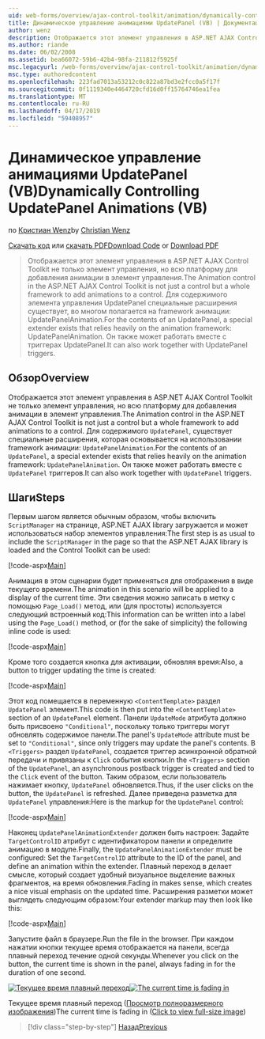 ```yaml
---
uid: web-forms/overview/ajax-control-toolkit/animation/dynamically-controlling-updatepanel-animations-vb
title: Динамическое управление анимациями UpdatePanel (VB) | Документация Майкрософт
author: wenz
description: Отображается этот элемент управления в ASP.NET AJAX Control Toolkit не только элемент управления, но всю платформу для добавления анимации в элемент управления. Для содержимого...
ms.author: riande
ms.date: 06/02/2008
ms.assetid: bea66072-59b6-42b4-98fa-211812f5925f
msc.legacyurl: /web-forms/overview/ajax-control-toolkit/animation/dynamically-controlling-updatepanel-animations-vb
msc.type: authoredcontent
ms.openlocfilehash: 223fad7013a53212c0c822a87bd3e2fcc0a5f17f
ms.sourcegitcommit: 0f1119340e4464720cfd16d0ff15764746ea1fea
ms.translationtype: MT
ms.contentlocale: ru-RU
ms.lasthandoff: 04/17/2019
ms.locfileid: "59408957"
---
```

# <a name="dynamically-controlling-updatepanel-animations-vb"></a><span data-ttu-id="7b3ba-104">Динамическое управление анимациями UpdatePanel (VB)</span><span class="sxs-lookup"><span data-stu-id="7b3ba-104">Dynamically Controlling UpdatePanel Animations (VB)</span></span>

<span data-ttu-id="7b3ba-105">по [Кристиан Wenz](https://github.com/wenz)</span><span class="sxs-lookup"><span data-stu-id="7b3ba-105">by [Christian Wenz](https://github.com/wenz)</span></span>

<span data-ttu-id="7b3ba-106">[Скачать код](http://download.microsoft.com/download/9/3/f/93f8daea-bebd-4821-833b-95205389c7d0/UpdatePanelAnimation2.vb.zip) или [скачать PDF](http://download.microsoft.com/download/b/6/a/b6ae89ee-df69-4c87-9bfb-ad1eb2b23373/updatepanelanimation2VB.pdf)</span><span class="sxs-lookup"><span data-stu-id="7b3ba-106">[Download Code](http://download.microsoft.com/download/9/3/f/93f8daea-bebd-4821-833b-95205389c7d0/UpdatePanelAnimation2.vb.zip) or [Download PDF](http://download.microsoft.com/download/b/6/a/b6ae89ee-df69-4c87-9bfb-ad1eb2b23373/updatepanelanimation2VB.pdf)</span></span>

> <span data-ttu-id="7b3ba-107">Отображается этот элемент управления в ASP.NET AJAX Control Toolkit не только элемент управления, но всю платформу для добавления анимации в элемент управления.</span><span class="sxs-lookup"><span data-stu-id="7b3ba-107">The Animation control in the ASP.NET AJAX Control Toolkit is not just a control but a whole framework to add animations to a control.</span></span> <span data-ttu-id="7b3ba-108">Для содержимого элемента управления UpdatePanel специальные расширения существует, во многом полагается на framework анимации: UpdatePanelAnimation.</span><span class="sxs-lookup"><span data-stu-id="7b3ba-108">For the contents of an UpdatePanel, a special extender exists that relies heavily on the animation framework: UpdatePanelAnimation.</span></span> <span data-ttu-id="7b3ba-109">Он также может работать вместе с триггерах UpdatePanel.</span><span class="sxs-lookup"><span data-stu-id="7b3ba-109">It can also work together with UpdatePanel triggers.</span></span>


## <a name="overview"></a><span data-ttu-id="7b3ba-110">Обзор</span><span class="sxs-lookup"><span data-stu-id="7b3ba-110">Overview</span></span>

<span data-ttu-id="7b3ba-111">Отображается этот элемент управления в ASP.NET AJAX Control Toolkit не только элемент управления, но всю платформу для добавления анимации в элемент управления.</span><span class="sxs-lookup"><span data-stu-id="7b3ba-111">The Animation control in the ASP.NET AJAX Control Toolkit is not just a control but a whole framework to add animations to a control.</span></span> <span data-ttu-id="7b3ba-112">Для содержимого `UpdatePanel`, существует специальные расширения, которая основывается на использовании framework анимации: `UpdatePanelAnimation`.</span><span class="sxs-lookup"><span data-stu-id="7b3ba-112">For the contents of an `UpdatePanel`, a special extender exists that relies heavily on the animation framework: `UpdatePanelAnimation`.</span></span> <span data-ttu-id="7b3ba-113">Он также может работать вместе с `UpdatePanel` триггеров.</span><span class="sxs-lookup"><span data-stu-id="7b3ba-113">It can also work together with `UpdatePanel` triggers.</span></span>

## <a name="steps"></a><span data-ttu-id="7b3ba-114">Шаги</span><span class="sxs-lookup"><span data-stu-id="7b3ba-114">Steps</span></span>

<span data-ttu-id="7b3ba-115">Первым шагом является обычным образом, чтобы включить `ScriptManager` на странице, ASP.NET AJAX library загружается и может использоваться набор элементов управления:</span><span class="sxs-lookup"><span data-stu-id="7b3ba-115">The first step is as usual to include the `ScriptManager` in the page so that the ASP.NET AJAX library is loaded and the Control Toolkit can be used:</span></span>


[!code-aspx[Main](dynamically-controlling-updatepanel-animations-vb/samples/sample1.aspx)]

<span data-ttu-id="7b3ba-116">Анимация в этом сценарии будет применяться для отображения в виде текущего времени.</span><span class="sxs-lookup"><span data-stu-id="7b3ba-116">The animation in this scenario will be applied to a display of the current time.</span></span> <span data-ttu-id="7b3ba-117">Эти сведения можно записать в метку с помощью `Page_Load()` метод, или (для простоты) используется следующий встроенный код:</span><span class="sxs-lookup"><span data-stu-id="7b3ba-117">This information can be written into a label using the `Page_Load()` method, or (for the sake of simplicity) the following inline code is used:</span></span>


[!code-aspx[Main](dynamically-controlling-updatepanel-animations-vb/samples/sample2.aspx)]

<span data-ttu-id="7b3ba-118">Кроме того создается кнопка для активации, обновляя время:</span><span class="sxs-lookup"><span data-stu-id="7b3ba-118">Also, a button to trigger updating the time is created:</span></span>


[!code-aspx[Main](dynamically-controlling-updatepanel-animations-vb/samples/sample3.aspx)]

<span data-ttu-id="7b3ba-119">Этот код помещается в переменную `<ContentTemplate>` раздел `UpdatePanel` элемент.</span><span class="sxs-lookup"><span data-stu-id="7b3ba-119">This code is then put into the `<ContentTemplate>` section of an `UpdatePanel` element.</span></span> <span data-ttu-id="7b3ba-120">Панели `UpdateMode` атрибута должно быть присвоено `"Conditional"`, поскольку только триггеры могут обновлять содержимое панели.</span><span class="sxs-lookup"><span data-stu-id="7b3ba-120">The panel's `UpdateMode` attribute must be set to `"Conditional"`, since only triggers may update the panel's contents.</span></span> <span data-ttu-id="7b3ba-121">В `<Triggers>` раздел `UpdatePanel`, создается триггер асинхронной обратной передачи и привязаны к `Click` события кнопки.</span><span class="sxs-lookup"><span data-stu-id="7b3ba-121">In the `<Triggers>` section of the `UpdatePanel`, an asynchronous postback trigger is created and tied to the `Click` event of the button.</span></span> <span data-ttu-id="7b3ba-122">Таким образом, если пользователь нажимает кнопку, `UpdatePanel` обновляется.</span><span class="sxs-lookup"><span data-stu-id="7b3ba-122">Thus, if the user clicks on the button, the `UpdatePanel` is refreshed.</span></span> <span data-ttu-id="7b3ba-123">Далее приведена разметка для `UpdatePanel` управления:</span><span class="sxs-lookup"><span data-stu-id="7b3ba-123">Here is the markup for the `UpdatePanel` control:</span></span>


[!code-aspx[Main](dynamically-controlling-updatepanel-animations-vb/samples/sample4.aspx)]

<span data-ttu-id="7b3ba-124">Наконец `UpdatePanelAnimationExtender` должен быть настроен: Задайте `TargetControlID` атрибут с идентификатором панели и определите анимацию в модуле.</span><span class="sxs-lookup"><span data-stu-id="7b3ba-124">Finally, the `UpdatePanelAnimationExtender` must be configured: Set the `TargetControlID` attribute to the ID of the panel, and define an animation within the extender.</span></span> <span data-ttu-id="7b3ba-125">Плавный переход в делает смысле, который создает удобный визуальное выделение важных фрагментов, на время обновления.</span><span class="sxs-lookup"><span data-stu-id="7b3ba-125">Fading in makes sense, which creates a nice visual emphasis on the updated time.</span></span> <span data-ttu-id="7b3ba-126">Расширения разметки может выглядеть следующим образом:</span><span class="sxs-lookup"><span data-stu-id="7b3ba-126">Your extender markup may then look like this:</span></span>


[!code-aspx[Main](dynamically-controlling-updatepanel-animations-vb/samples/sample5.aspx)]

<span data-ttu-id="7b3ba-127">Запустите файл в браузере.</span><span class="sxs-lookup"><span data-stu-id="7b3ba-127">Run the file in the browser.</span></span> <span data-ttu-id="7b3ba-128">При каждом нажатии кнопки текущее время отображается на панели, всегда плавный переход течение одной секунды.</span><span class="sxs-lookup"><span data-stu-id="7b3ba-128">Whenever you click on the button, the current time is shown in the panel, always fading in for the duration of one second.</span></span>


<span data-ttu-id="7b3ba-129">[![Текущее время плавный переход](dynamically-controlling-updatepanel-animations-vb/_static/image2.png)](dynamically-controlling-updatepanel-animations-vb/_static/image1.png)</span><span class="sxs-lookup"><span data-stu-id="7b3ba-129">[![The current time is fading in](dynamically-controlling-updatepanel-animations-vb/_static/image2.png)](dynamically-controlling-updatepanel-animations-vb/_static/image1.png)</span></span>

<span data-ttu-id="7b3ba-130">Текущее время плавный переход ([Просмотр полноразмерного изображения](dynamically-controlling-updatepanel-animations-vb/_static/image3.png))</span><span class="sxs-lookup"><span data-stu-id="7b3ba-130">The current time is fading in ([Click to view full-size image](dynamically-controlling-updatepanel-animations-vb/_static/image3.png))</span></span>

> [!div class="step-by-step"]
> [<span data-ttu-id="7b3ba-131">Назад</span><span class="sxs-lookup"><span data-stu-id="7b3ba-131">Previous</span></span>](animating-an-updatepanel-control-vb.md)
